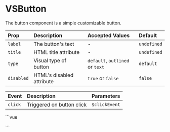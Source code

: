 # VSButton

The button component is a simple customizable button.

| Prop       | Description               | Accepted Values                 | Default     |
| :--------- | :------------------------ | :------------------------------ | :---------- |
| `label`    | The button's text         | -                               | `undefined` |
| `title`    | HTML title attribute      | -                               | `undefined` |
| `type`     | Visual type of button     | `default`, `outlined` or `text` | `default`   |
| `disabled` | HTML's disabled attribute | `true` or `false`               | `false`     |

| Event   | Description               | Parameters    |
| :------ | :------------------------ | :------------ |
| `click` | Triggered on button click | `$clickEvent` |

<ButtonExample />
```vue
<div style="margin-bottom: 16px">
  <VSButton label="Default" />
</div>
<div style="margin-bottom: 16px">
  <VSButton label="Outlined" type="outlined" />
</div>
<div style="margin-bottom: 16px">
  <VSButton label="Text" type="text" />
</div>
<div>
  <VSButton label="Disabled" type="text" disabled />
</div>
```

<script setup>
import ButtonExample from './ButtonExample.vue'
</script>
